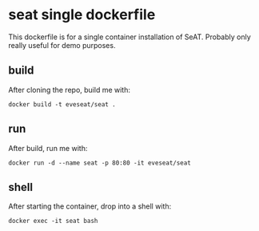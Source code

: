 # seat single dockerfile

This dockerfile is for a single container installation of SeAT. Probably only really useful for demo purposes.

## build

After cloning the repo, build me with:

```
docker build -t eveseat/seat .
```

## run

After build, run me with:

```
docker run -d --name seat -p 80:80 -it eveseat/seat
```

## shell

After starting the container, drop into a shell with:

```
docker exec -it seat bash
```
